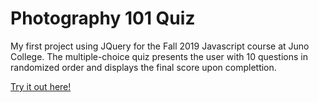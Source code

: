 # Photography 101 Quiz
My first project using JQuery for the Fall 2019 Javascript course at Juno College. The multiple-choice quiz presents the user with 10 questions in randomized order and displays the final score upon complettion. 

<a href="https://robinnong.github.io/photography-101-quiz/">Try it out here!</a>
